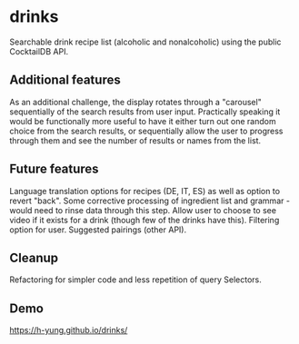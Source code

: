 # drinks
Searchable drink recipe list (alcoholic and nonalcoholic) using the public CocktailDB API.

## Additional features
As an additional challenge, the display rotates through a "carousel" sequentially of the search results from user input. 
Practically speaking it would be functionally more useful to have it either turn out one random choice from the search results, or sequentially allow the user to progress through them and see the number of results or names from the list.

## Future features
Language translation options for recipes (DE, IT, ES) as well as option to revert "back".
Some corrective processing of ingredient list and grammar - would need to rinse data through this step.
Allow user to choose to see video if it exists for a drink (though few of the drinks have this).
Filtering option for user.
Suggested pairings (other API).

## Cleanup
Refactoring for simpler code and less repetition of query Selectors.

## Demo
https://h-yung.github.io/drinks/

